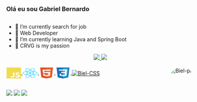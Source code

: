 ### Olá eu sou Gabriel Bernardo 

##

- 🔭 I’m currently search for job 
- 🌱 Web Developer 
- 🌱 I’m currently learning Java and Spring Boot
- 🌱 CRVG is my passion 
<div align="center">
  <a href="https://github.com/Gabrielbndo">
  <img height="180em" src="https://github-readme-stats.vercel.app/api?username=Gabrielbndo&show_icons=true&theme=dracula&include_all_commits=true&count_private=true"/>
  <img height="180em" src="https://github-readme-stats.vercel.app/api/top-langs/?username=Gabrielbndo&layout=compact&langs_count=7&theme=dracula"/>
</div>
<div style="display: inline_block"><br>
  <img align="center" alt="Biel-Js" height="30" width="40" src="https://raw.githubusercontent.com/devicons/devicon/master/icons/javascript/javascript-plain.svg">
  <img align="center" alt="Biel-React" height="30" width="40" src="https://raw.githubusercontent.com/devicons/devicon/master/icons/react/react-original.svg">
  <img align="center" alt="Biel-HTML" height="30" width="40" src="https://raw.githubusercontent.com/devicons/devicon/master/icons/html5/html5-original.svg">
  <img align="center" alt="Biel-CSS" height="30" width="40" src="https://raw.githubusercontent.com/devicons/devicon/master/icons/css3/css3-original.svg">
  <img align="right" alt="Biel-pic" height="150" style="border-radius:100px;" src="https://i.pinimg.com/originals/86/02/9e/86029e2bcad33c0e17cd12aa8e717491.gif">
   <img align="center" alt="Biel-CSS" height="30" width="40" src="https://raw.githubusercontent.com/devicons/devicon/master/icons/java/java.svg">
</div>

##

<div> 
  <a href="https://instagram.com/rafaballerini" target="_blank"><img src="https://img.shields.io/badge/-Instagram-%23E4405F?style=for-the-badge&logo=instagram&logoColor=white" target="_blank"></a>
  <a href = "mailto:gabrielbcrosa@gmail.com"><img src="https://img.shields.io/badge/-Gmail-%23333?style=for-the-badge&logo=gmail&logoColor=white" target="_blank"></a>
  <a href="https://www.linkedin.com/in/gabriel-bernardo-797b8b181/" target="_blank"><img src="https://img.shields.io/badge/-LinkedIn-%230077B5?style=for-the-badge&logo=linkedin&logoColor=white" target="_blank"></a> 


